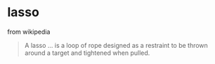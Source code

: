 # lasso

from wikipedia  
> A lasso ... is a loop of rope designed as a restraint to be thrown around a target and tightened when pulled.
